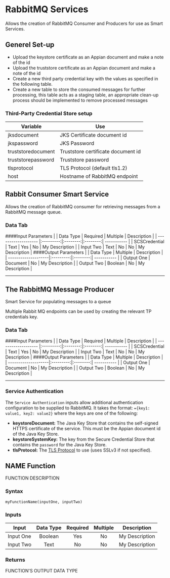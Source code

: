 # RabbitMQ Services
Allows the creation of RabbitMQ Consumer and Producers for use as Smart Services.

## Generel Set-up

- Upload the keystore certificate as an Appian document and make a note of the id
- Upload the truststore certificate as an Appian document and make a note of the id
- Create a new third party credential key with the values as specified in the following table.
- Create a new table to store the consumed messages for further processing, this table acts as a
  staging table, an appropriate clean-up process should be implemented to remove processed messages

### Third-Party Credential Store setup
| Variable            | Use                                           |
|---------------------|-----------------------------------------------|
| jksdocument         |  JKS Certificate document id                  |
| jkspassword         |  JKS Password                                 |
| truststoredocument  |  Truststore certificate document id           |
| truststorepassword  |  Truststore password                          |
| tlsprotocol         |  TLS Protocol (default tls1.2)                |
| host                |  Hostname of RabbitMQ endpoint                |

## Rabbit Consumer Smart Service
Allows the creation of RabbitMQ consumer for retrieving messages from a RabbitMQ message queue.
### Data Tab
####Input Parameters
|             | Data Type | Required | Multiple | Description |
| ------------------- |:---------:|:--------:|:--------:| ----------- |
| SCSCredential       | Text      | Yes      | No       | My Description |
| Input Two           | Text      | No       | No       | My Description |
####Output Parameters
|       | Data Type | Multiple | Description |
| --------------------|:---------:|:--------:| ----------- |
| Output One          | Document  | No       | My Description |
| Output Two          | Boolean   | No       | My Description |

---

## The RabbitMQ  Message Producer
Smart Service for populating messages to a queue

Multiple Rabbit MQ endpoints can be used by creating the relevant TP credentials key.


### Data Tab
####Input Parameters
|             | Data Type | Required | Multiple | Description |
| ------------------- |:---------:|:--------:|:--------:| ----------- |
| SCSCredential       | Text      | Yes      | No       | My Description |
| Input Two           | Text      | No       | No       | My Description |
####Output Parameters
|       | Data Type | Multiple | Description |
| --------------------|:---------:|:--------:| ----------- |
| Output One          | Document  | No       | My Description |
| Output Two          | Boolean   | No       | My Description |

---

### Service Authentication
The `Service Authentication` inputs allow additional authentication configuration to be supplied to RabbitMQ. It takes the format: `={key1: value1, key2: value2}` where the keys are one of the following:

* **keystoreDocument:** The Java Key Store that contains the self-signed HTTPS certificate of the service. This must be the Appian document id of the Java Key Store.
* **keystoreSystemKey:** The key from the Secure Credential Store that contains the `password` for the Java Key Store.
* **tlsProtocol:** The [TLS Protocol](https://docs.oracle.com/javase/8/docs/technotes/guides/security/StandardNames.html#SSLContext) to use (uses SSLv3 if not specified).

## NAME Function
FUNCTION DESCRIPTION

### Syntax ###
`myFunctionName(inputOne, inputTwo)`

### Inputs ###
| Input               | Data Type | Required | Multiple | Description |
| ------------------- |:---------:|:--------:|:--------:| ----------- |
| Input One           | Boolean   | Yes      | No       | My Description |
| Input Two           | Text      | No       | No       | My Description |

### Returns ###
FUNCTION'S OUTPUT DATA TYPE
